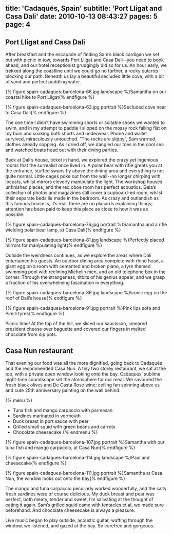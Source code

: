 title: 'Cadaqués, Spain'
subtitle: 'Port Lligat and Casa Dali'
date: 2010-10-13 08:43:27
pages: 5
page: 4
---

## Port Lligat and Casa Dali

After breakfast and the escapade of finding Sam’s black cardigan we set out with picnic in tow, towards Port Lligat and Casa Dali--you need to book ahead, and our hotel receptionist grudgingly did so for us. An hour early, we trekked along the coastline until we could go no further, a rocky outcrop blocking our path.  Beneath us lay a beautiful secluded little cove, with a bit of sand and perfect paddling water.

{% figure spain-cadaques-barcelona-66.jpg landscape %}Samantha on our coastal hike to Port Lligat{% endfigure %}

{% figure spain-cadaques-barcelona-63.jpg portrait %}Secluded cove near to Casa Dali{% endfigure %}

The one time I didn’t have swimming shorts or suitable shoes we wanted to swim, and in my attempt to paddle I slipped on the mossy rock falling flat on my bum and soaking both shorts and underwear. Phone and wallet survived, miraculously untouched. “The rocks are slippy”, Sam warned, clothes already sopping. As I dried off, we dangled our toes in the cool sea and watched boats head out with their diving parties.

Back at Dali’s house, ticket in hand, we explored the crazy yet ingenious rooms that the surrealist once lived in. A polar bear with rifle greats you at the entrance, stuffed swans fly above the dining area and everything is not quite normal. Little cages poke out from the wall--no longer chirping with locusts, whilst mirrors cleverly manipulate the light. The workshop houses unfinished pieces, and the red oboe room has perfect acoustics. Gala’s collection of photos and magazines still cover a cupboard-ed room, whilst their separate beds lie made in the bedroom. As crazy and outlandish as this famous house is, it’s real, there are no placards explaining things; attention has been paid to keep this place as close to how it was as possible.

{% figure spain-cadaques-barcelona-76.jpg portrait %}Samantha and a rifle wielding polar bear lamp, at Casa Dali{% endfigure %}

{% figure spain-cadaques-barcelona-81.jpg landscape %}Perfectly placed mirrors for manipulating light{% endfigure %}

Outside the weirdness continues, as we explore the areas where Dali entertained his guests. An outdoor dining area complete with rhino head, a giant egg on a room with cemented and broken piano, a tyre themed swimming pool with reclining Michelin men, and an old telephone box in the corner. Through the strangeness, titbits of his genius appear, and we grasp a fraction of his overwhelming fascination in everything.

{% figure spain-cadaques-barcelona-86.jpg landscape %}Iconic egg on the roof of Dali’s house{% endfigure %}

{% figure spain-cadaques-barcelona-91.jpg portrait %}Pink lips sofa and Pirelli tyres{% endfigure %}

Picnic time! At the top of the hill, we sliced our saucisson, smeared president cheese over baguette and covered our fingers in melted chocolate from dip pots.

## Casa Nun restaurant

That evening our food was all the more dignified, going back to Cadaqués and the recommended Casa Nun. A tiny two storey restaurant, we sat at the top, with a private open window looking onto the bay. Cadaqués’ sublime night-time soundscape set the atmosphere for our meal. We savoured the fresh black olives and De Casta Rose wine; ceiling fan spinning above us and cute 25th anniversary painting on the wall behind.

{% menu %}
* Tuna fish and mango carpaccio with parmesan
* Sardines marinated in vermouth
* Duck breast in port sauce with pear
* Grilled small squid with green beans and carrots
* Chocolate cheesecake
{% endmenu %}

{% figure spain-cadaques-barcelona-107.jpg portrait %}Samantha with our tuna fish and mango carpaccio, at Casa Nun{% endfigure %}

{% figure spain-cadaques-barcelona-114.jpg landscape %}Paul and cheesecake{% endfigure %}

{% figure spain-cadaques-barcelona-111.jpg portrait %}Samantha at Casa Nun, the window looks out onto the bay{% endfigure %}

The mango and tuna carpaccio peculiarly worked wonderfully, and the salty fresh sardines were of course delicious. My duck breast and pear was perfect, both meaty, tender and sweet, I’m salivating at the thought of eating it again. Sam’s grilled squid came with tentacles et al, we made sure beforehand. And chocolate cheesecake is always a pleasure.

Live music began to play outside, acoustic guitar, wafting through the window, we listened, and gazed at the bay. So carefree and gorgeous.
